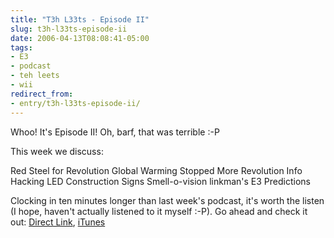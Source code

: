 ```yaml
---
title: "T3h L33ts - Episode II"
slug: t3h-l33ts-episode-ii
date: 2006-04-13T08:08:41-05:00
tags:
- E3
- podcast
- teh leets
- wii
redirect_from:
- entry/t3h-l33ts-episode-ii/
---
```

Whoo! It's Episode II! Oh, barf, that was terrible :-P

This week we discuss:

Red Steel for Revolution
Global Warming Stopped
More Revolution Info
Hacking LED Construction Signs
Smell-o-vision
linkman's E3 Predictions

Clocking in ten minutes longer than last week's podcast, it's worth the listen (I hope, haven't actually listened to it myself :-P). Go ahead and check it out: [Direct Link](http://www.dxprog.com/l33ts/podcasts/l33ts2.mp3), [iTunes](http://phobos.apple.com/WebObjects/MZStore.woa/wa/viewPodcast?id=141651439&s=143441)
